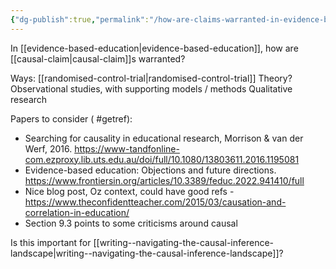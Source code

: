 ```yaml
---
{"dg-publish":true,"permalink":"/how-are-claims-warranted-in-evidence-based-education/"}
---
```


In [[evidence-based-education\|evidence-based-education]], how are [[causal-claim\|causal-claim]]s warranted? 

Ways:
[[randomised-control-trial\|randomised-control-trial]]
Theory?
Observational studies, with supporting models / methods 
Qualitative research

Papers to consider ( #getref):

- Searching for causality in educational research, Morrison & van der Werf, 2016. https://www-tandfonline-com.ezproxy.lib.uts.edu.au/doi/full/10.1080/13803611.2016.1195081
- Evidence-based education: Objections and future directions. https://www.frontiersin.org/articles/10.3389/feduc.2022.941410/full 
- Nice blog post, Oz context, could have good refs - https://www.theconfidentteacher.com/2015/03/causation-and-correlation-in-education/ 
- Section 9.3 points to some criticisms around causal 

Is this important for [[writing--navigating-the-causal-inference-landscape\|writing--navigating-the-causal-inference-landscape]]?